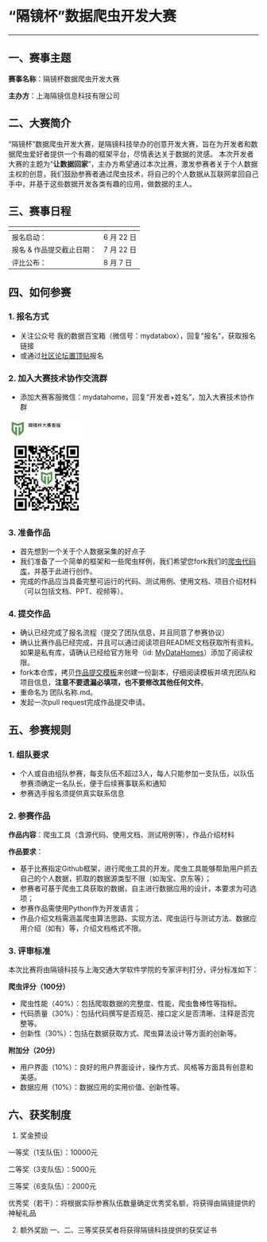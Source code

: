 # “隔镜杯”数据爬虫开发大赛
---
## 一、赛事主题

**赛事名称**：隔镜杯数据爬虫开发大赛

**主办方**：上海隔镜信息科技有限公司

## 二、大赛简介
“隔镜杯”数据爬虫开发大赛，是隔镜科技举办的创意开发大赛，旨在为开发者和数据爬虫爱好者提供一个有趣的框架平台，尽情表达关于数据的灵感。
本次开发者大赛的主题为“**让数据回家**”，主办方希望通过本次比赛，激发参赛者关于个人数据主权的创意，我们鼓励参赛者通过爬虫技术，将自己的个人数据从互联网拿回自己手中，并基于这些数据开发各类有趣的应用，做数据的主人。

## 三、赛事日程


| <!-- -->   | <!-- -->    |
|  ----  | ----  |
| 报名启动：  | 6 月 22 日 |
| 报名 & 作品提交截止日期：  | 7 月 22 日 |
| 评比公布：  | 8 月 7 日 |


## 四、如何参赛

### 1. 报名方式
  - 关注公众号 我的数据百宝箱（微信号：mydatabox），回复“报名”，获取报名链接
  - 或通过[社区论坛置顶贴](https://mydata.homes)报名

### 2. 加入大赛技术协作交流群
  - 添加大赛客服微信：mydatahome，回复“开发者+姓名”，加入大赛技术协作群

  <img src="./resources/wechat_qr.png" width="30%" >

### 3. 准备作品

* 首先想到一个关于个人数据采集的好点子
* 我们准备了一个简单的框架和一些爬虫样例，我们希望您fork我们的[爬虫代码库](https://github.com/MyDataHomes/Spider)，并基于此进行创作。
* 完成的作品应当具备完整可运行的代码、测试用例、使用文档、项目介绍材料（可以包括文档、PPT、视频等）。

### 4. 提交作品

* 确认已经完成了报名流程（提交了团队信息，并且同意了参赛协议）
* 确认比赛作品已经完成，并且可以通过阅读项目README文档获取所有资料。如果是私有库，请确认已经给官方账号（id: [MyDataHomes](https://github.com/MyDataHomes)）添加了阅读权限。
* fork本仓库，拷贝[作品提交模板](./submissions/submission-template.md)来创建一份副本，仔细阅读模板并填充团队和项目信息，**注意不要遗漏必填项，也不要修改其他任何文件**。
* 重命名为 团队名称.md。
* 发起一次pull request完成作品提交申请。

## 五、参赛规则
### 1. 组队要求
*   个人或自由组队参赛，每支队伍不超过3人，每人只能参加一支队伍，以队伍参赛须确定一名队长，便于后续赛事联系和通知
*   参赛选手报名须提供真实联系信息

### 2. 参赛作品
**作品内容**：爬虫工具（含源代码、使用文档、测试用例等），作品介绍材料

**作品要求**：
* 基于比赛指定Github框架，进行爬虫工具的开发。爬虫工具能够帮助用户抓去自己的个人数据，抓取的数据源类型不限（如淘宝、京东等）；
* 参赛者可基于爬虫工具获取的数据，自主进行数据应用的设计，本要求为可选项；
* 参赛作品需使用Python作为开发语言；
* 作品介绍文档需涵盖爬虫算法思路、实现方法、爬虫运行与测试方法、数据应用介绍（如有）等，介绍文档格式不限。

### 3. 评审标准
本次比赛将由隔镜科技与上海交通大学软件学院的专家评判打分，评分标准如下：

**爬虫评分（100分）**
  - 爬虫性能（40%）：包括爬取数据的完整度、性能，爬虫鲁棒性等指标。
  - 代码质量（30%）：包括代码撰写是否规范、接口定义是否清晰、注释是否完整等。
  - 创新性（30%）：包括在数据获取方式、爬虫算法设计等方面的创新等。

**附加分（20分）**
  - 用户界面（10%）：良好的用户界面设计，操作方式、风格等方面具有创意和美感。
  - 数据应用（10%）：数据应用的实用价值、创新性等。

## 六、获奖制度

1. 奖金预设

一等奖（1支队伍）：10000元

二等奖（3支队伍）：5000元

三等奖（6支队伍）：2000元

优秀奖（若干）：将根据实际参赛队伍数量确定优秀奖名额，将获得由隔镜提供的神秘礼品

2. 额外奖励
一、二、三等奖获奖者将获得隔镜科技提供的获奖证书
